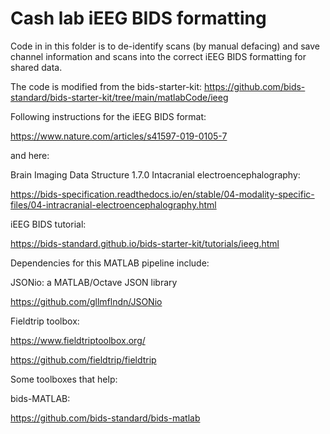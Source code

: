 # Cash lab iEEG BIDS formatting

Code in in this folder is to de-identify scans (by manual defacing) and save channel information and scans into the correct iEEG BIDS formatting for shared data. 

The code is modified from the bids-starter-kit:
https://github.com/bids-standard/bids-starter-kit/tree/main/matlabCode/ieeg

Following instructions for the iEEG BIDS format:

https://www.nature.com/articles/s41597-019-0105-7 

and here:

Brain Imaging Data Structure 1.7.0 Intacranial electroencephalography:

https://bids-specification.readthedocs.io/en/stable/04-modality-specific-files/04-intracranial-electroencephalography.html 

iEEG BIDS tutorial: 

https://bids-standard.github.io/bids-starter-kit/tutorials/ieeg.html 

Dependencies for this MATLAB pipeline include:

JSONio: a MATLAB/Octave JSON library

https://github.com/gllmflndn/JSONio 

Fieldtrip toolbox: 

https://www.fieldtriptoolbox.org/

https://github.com/fieldtrip/fieldtrip

Some toolboxes that help:

bids-MATLAB:

https://github.com/bids-standard/bids-matlab


